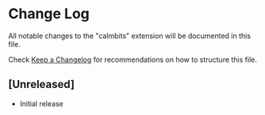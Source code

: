 # Change Log

All notable changes to the "calmbits" extension will be documented in this file.

Check [Keep a Changelog](http://keepachangelog.com/) for recommendations on how to structure this file.

## [Unreleased]

- Initial release
